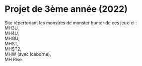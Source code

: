 # Projet de 3ème année (2022)
Site répertoriant les monstres de monster hunter de ces jeux-ci :  
MH3U,  
MH4U,  
MHGU,  
MHST,  
MHST2,  
MHW (avec Iceborne),  
MH Rise
